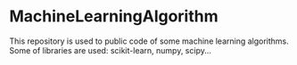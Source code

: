 # MachineLearningAlgorithm
This repository is used to public code of some machine learning algorithms.
Some of libraries are used: scikit-learn, numpy, scipy...
